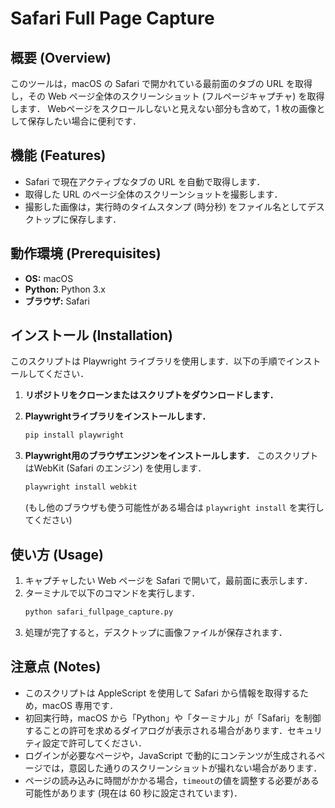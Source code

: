 # Safari Full Page Capture

## 概要 (Overview)
このツールは，macOS の Safari で開かれている最前面のタブの URL を取得し，その Web ページ全体のスクリーンショット (フルページキャプチャ) を取得します．
Webページをスクロールしないと見えない部分も含めて，1 枚の画像として保存したい場合に便利です．

## 機能 (Features)
- Safari で現在アクティブなタブの URL を自動で取得します．
- 取得した URL のページ全体のスクリーンショットを撮影します．
- 撮影した画像は，実行時のタイムスタンプ (時分秒) をファイル名としてデスクトップに保存します．

## 動作環境 (Prerequisites)
- **OS:** macOS
- **Python:** Python 3.x
- **ブラウザ:** Safari

## インストール (Installation)
このスクリプトは Playwright ライブラリを使用します．以下の手順でインストールしてください．

1.  **リポジトリをクローンまたはスクリプトをダウンロードします．**

2.  **Playwrightライブラリをインストールします．**
    ```bash
    pip install playwright
    ```
3.  **Playwright用のブラウザエンジンをインストールします．**
    このスクリプトはWebKit (Safari のエンジン) を使用します．
    ```bash
    playwright install webkit
    ```
    (もし他のブラウザも使う可能性がある場合は `playwright install` を実行してください)

## 使い方 (Usage)
1.  キャプチャしたい Web ページを Safari で開いて，最前面に表示します．
2.  ターミナルで以下のコマンドを実行します．
    ```bash
    python safari_fullpage_capture.py
    ```
3.  処理が完了すると，デスクトップに画像ファイルが保存されます．

## 注意点 (Notes)
- このスクリプトは AppleScript を使用して Safari から情報を取得するため，macOS 専用です．
- 初回実行時，macOS から「Python」や「ターミナル」が「Safari」を制御することの許可を求めるダイアログが表示される場合があります．セキュリティ設定で許可してください．
- ログインが必要なページや，JavaScript で動的にコンテンツが生成されるページでは，意図した通りのスクリーンショットが撮れない場合があります．
- ページの読み込みに時間がかかる場合，`timeout`の値を調整する必要がある可能性があります (現在は 60 秒に設定されています)．
